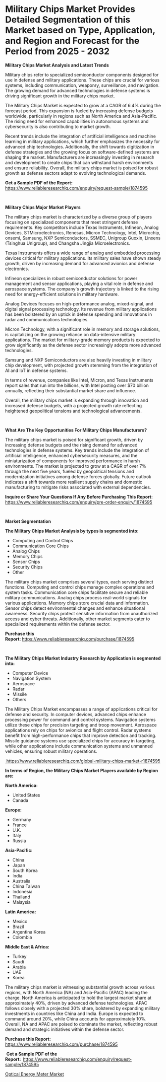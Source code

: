 <p><h1>Military Chips Market Provides Detailed Segmentation of this Market based on Type, Application, and Region and Forecast for the Period from 2025 - 2032</h1></p><p><strong>Military Chips Market Analysis and Latest Trends</strong></p>
<p><p>Military chips refer to specialized semiconductor components designed for use in defense and military applications. These chips are crucial for various systems, including communication, weaponry, surveillance, and navigation. The growing demand for advanced technologies in defense systems is driving significant growth in the military chips market. </p><p>The Military Chips Market is expected to grow at a CAGR of 6.4% during the forecast period. This expansion is fueled by increasing defense budgets worldwide, particularly in regions such as North America and Asia-Pacific. The rising need for enhanced capabilities in autonomous systems and cybersecurity is also contributing to market growth. </p><p>Recent trends include the integration of artificial intelligence and machine learning in military applications, which further emphasizes the necessity for advanced chip technologies. Additionally, the shift towards digitization in defense strategies and the growing focus on software-defined systems are shaping the market. Manufacturers are increasingly investing in research and development to create chips that can withstand harsh environments and ensure reliability. Overall, the military chips market is poised for robust growth as defense sectors adapt to evolving technological demands.</p></p>
<p><strong>Get a Sample PDF of the Report:&nbsp;</strong> <a href="https://www.reliableresearchiq.com/enquiry/request-sample/1874595?utm_campaign=2479&utm_medium=2&utm_source=Github&utm_content=ia&utm_term=11022025&utm_id=military-chips">https://www.reliableresearchiq.com/enquiry/request-sample/1874595</a></p>
<p>&nbsp;</p>
<p><strong>Military Chips Major Market Players</strong></p>
<p><p>The military chips market is characterized by a diverse group of players focusing on specialized components that meet stringent defense requirements. Key competitors include Texas Instruments, Infineon, Analog Devices, STMicroelectronics, Renesas, Micron Technology, Intel, Microchip, onsemi, Samsung, NXP Semiconductors, SSMEC, Unigroup Guoxin, Linxens (Tsinghua Unigroup), and Changsha Jingjia Microelectronics. </p><p>Texas Instruments offers a wide range of analog and embedded processing devices critical for military applications. Its military sales have shown steady growth, driven by increasing demand for advanced avionics and defense electronics.</p><p>Infineon specializes in robust semiconductor solutions for power management and sensor applications, playing a vital role in defense and aerospace systems. The company's growth trajectory is linked to the rising need for energy-efficient solutions in military hardware.</p><p>Analog Devices focuses on high-performance analog, mixed-signal, and digital signal processing technology. Its revenue from military applications has been bolstered by an uptick in defense spending and innovations in radar and communications technologies.</p><p>Micron Technology, with a significant role in memory and storage solutions, is capitalizing on the growing reliance on data-intensive military applications. The market for military-grade memory products is expected to grow significantly as the defense sector increasingly adopts more advanced technologies.</p><p>Samsung and NXP Semiconductors are also heavily investing in military chip development, with projected growth stemming from the integration of AI and IoT in defense systems. </p><p>In terms of revenue, companies like Intel, Micron, and Texas Instruments report sales that run into the billions, with Intel posting over $70 billion annually, reflecting their substantial market share and influence.</p><p>Overall, the military chips market is expanding through innovation and increased defense budgets, with a projected growth rate reflecting heightened geopolitical tensions and technological advancements.</p></p>
<p>&nbsp;</p>
<p><strong>What Are The Key Opportunities For Military Chips Manufacturers?</strong></p>
<p><p>The military chips market is poised for significant growth, driven by increasing defense budgets and the rising demand for advanced technologies in defense systems. Key trends include the integration of artificial intelligence, enhanced cybersecurity measures, and the miniaturization of components for improved performance in harsh environments. The market is projected to grow at a CAGR of over 7% through the next five years, fueled by geopolitical tensions and modernization initiatives among defense forces globally. Future outlook indicates a shift towards more resilient supply chains and domestic manufacturing to mitigate risks associated with external dependencies.</p></p>
<p><strong>Inquire or Share Your Questions If Any Before Purchasing This Report:</strong> <a href="https://www.reliableresearchiq.com/enquiry/pre-order-enquiry/1874595?utm_campaign=2479&utm_medium=2&utm_source=Github&utm_content=ia&utm_term=11022025&utm_id=military-chips">https://www.reliableresearchiq.com/enquiry/pre-order-enquiry/1874595</a></p>
<p>&nbsp;</p>
<p><strong>Market Segmentation</strong></p>
<p><strong>The Military Chips Market Analysis by types is segmented into:</strong></p>
<p><ul><li>Computing and Control Chips</li><li>Communication Core Chips</li><li>Analog Chips</li><li>Memory Chips</li><li>Sensor Chips</li><li>Security Chips</li><li>Other</li></ul></p>
<p><p>The military chips market comprises several types, each serving distinct functions. Computing and control chips manage complex operations and system tasks. Communication core chips facilitate secure and reliable military communications. Analog chips process real-world signals for various applications. Memory chips store crucial data and information. Sensor chips detect environmental changes and enhance situational awareness. Security chips protect sensitive information from unauthorized access and cyber threats. Additionally, other market segments cater to specialized requirements within the defense sector.</p></p>
<p><strong>Purchase this Report:&nbsp;</strong><a href="https://www.reliableresearchiq.com/purchase/1874595?utm_campaign=2479&utm_medium=2&utm_source=Github&utm_content=ia&utm_term=11022025&utm_id=military-chips">https://www.reliableresearchiq.com/purchase/1874595</a></p>
<p>&nbsp;</p>
<p><strong>The Military Chips Market Industry Research by Application is segmented into:</strong></p>
<p><ul><li>Computer Device</li><li>Navigation System</li><li>Aerospace</li><li>Radar</li><li>Missile</li><li>Others</li></ul></p>
<p><p>The Military Chips Market encompasses a range of applications critical for defense and security. In computer devices, advanced chips enhance processing power for command and control systems. Navigation systems utilize these chips for precision targeting and troop movement. Aerospace applications rely on chips for avionics and flight control. Radar systems benefit from high-performance chips that improve detection and tracking. Missile guidance systems use specialized chips for accuracy in targeting, while other applications include communication systems and unmanned vehicles, ensuring robust military operations.</p></p>
<p><a href="https://www.reliableresearchiq.com/global-military-chips-market-r1874595?utm_campaign=2479&utm_medium=2&utm_source=Github&utm_content=ia&utm_term=11022025&utm_id=military-chips">&nbsp;https://www.reliableresearchiq.com/global-military-chips-market-r1874595</a></p>
<p><strong>In terms of Region, the Military Chips Market Players available by Region are:</strong></p>
<p>
    <p> <strong> North America: </strong>
        <ul>
            <li>United States</li>
            <li>Canada</li>
        </ul>
        </p> 
    <p> <strong> Europe: </strong>
        <ul>
            <li>Germany</li>
            <li>France</li>
            <li>U.K.</li>
            <li>Italy</li>
            <li>Russia</li>
        </ul>
        </p> 
    <p> <strong> Asia-Pacific: </strong>
        <ul>
            <li>China</li>
            <li>Japan</li>
            <li>South Korea</li>
            <li>India</li>
            <li>Australia</li>
            <li>China Taiwan</li>
            <li>Indonesia</li>
            <li>Thailand</li>
            <li>Malaysia</li>
        </ul>
        </p> 
    <p> <strong> Latin America: </strong>
        <ul>
            <li>Mexico</li>
            <li>Brazil</li>
            <li>Argentina Korea</li>
            <li>Colombia</li>
        </ul>
        </p> 
    <p> <strong> Middle East & Africa: </strong>
        <ul>
            <li>Turkey</li>
            <li>Saudi</li>
            <li>Arabia</li>
            <li>UAE</li>
            <li>Korea</li>
        </ul>
    </p>
    </p>
<p><p>The military chips market is witnessing substantial growth across various regions, with North America (NA) and Asia-Pacific (APAC) leading the charge. North America is anticipated to hold the largest market share at approximately 40%, driven by advanced defense technologies. APAC follows closely with a projected 30% share, bolstered by expanding military investments in countries like China and India. Europe is expected to command around 20%, while China accounts for approximately 10%. Overall, NA and APAC are poised to dominate the market, reflecting robust demand and strategic initiatives within the defense sector.</p></p>
<p><strong>Purchase this Report: </strong><a href="https://www.reliableresearchiq.com/purchase/1874595?utm_campaign=2479&utm_medium=2&utm_source=Github&utm_content=ia&utm_term=11022025&utm_id=military-chips">https://www.reliableresearchiq.com/purchase/1874595</a></p>
<p>&nbsp;<strong>Get a Sample PDF of the Report:&nbsp;&nbsp;</strong><a href="https://www.reliableresearchiq.com/enquiry/request-sample/1874595?utm_campaign=2479&utm_medium=2&utm_source=Github&utm_content=ia&utm_term=11022025&utm_id=military-chips">https://www.reliableresearchiq.com/enquiry/request-sample/1874595</a></p>
<p><strong></strong></p>
<p><p><a href="https://github.com/watzondechao/Market-Research-Report-List-1/blob/main/optical-energy-meter-market.md?utm_campaign=2479&utm_medium=2&utm_source=Github&utm_content=ia&utm_term=11022025&utm_id=military-chips">Optical Energy Meter Market</a></p></p>
